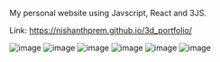 My personal website using Javscript, React and 3JS.

Link: https://nishanthprem.github.io/3d_portfolio/

![image](https://github.com/user-attachments/assets/7198f17a-fe77-4a8e-bacd-a2619bbab84b)
![image](https://github.com/user-attachments/assets/3d61c3d8-6369-441a-9c47-62694b709ad3)
![image](https://github.com/user-attachments/assets/70fe7036-57c4-4275-8226-55e54c896727)
![image](https://github.com/user-attachments/assets/1f5a2330-b13f-4a83-9864-48a0b0827c2a)
![image](https://github.com/user-attachments/assets/9fb6ae5c-3932-4024-9327-740ae065a596)
![image](https://github.com/user-attachments/assets/8a3c66ab-0cb0-47a3-a763-2ebf86293385)




